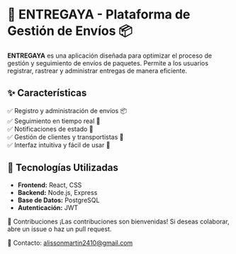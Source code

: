 # 🚀 ENTREGAYA - Plataforma de Gestión de Envíos 📦

**ENTREGAYA** es una aplicación diseñada para optimizar el proceso de gestión y seguimiento de envíos de paquetes. Permite a los usuarios registrar, rastrear y administrar entregas de manera eficiente.  

## ✨ Características  
✅ Registro y administración de envíos 📦  
✅ Seguimiento en tiempo real 📍  
✅ Notificaciones de estado 📢  
✅ Gestión de clientes y transportistas 👥  
✅ Interfaz intuitiva y fácil de usar 🎨  

## 🔧 Tecnologías Utilizadas  
- **Frontend:** React, CSS
- **Backend:** Node.js, Express  
- **Base de Datos:** PostgreSQL  
- **Autenticación:** JWT  

📌 Contribuciones
¡Las contribuciones son bienvenidas! Si deseas colaborar, abre un issue o haz un pull request.

📩 Contacto: alissonmartin2410@gmail.com
